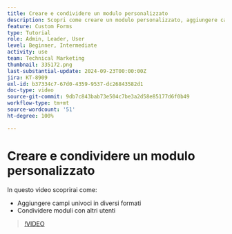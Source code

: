 ```yaml
---
title: Creare e condividere un modulo personalizzato
description: Scopri come creare un modulo personalizzato, aggiungere campi univoci al modulo e condividere i moduli con gli utenti.
feature: Custom Forms
type: Tutorial
role: Admin, Leader, User
level: Beginner, Intermediate
activity: use
team: Technical Marketing
thumbnail: 335172.png
last-substantial-update: 2024-09-23T00:00:00Z
jira: KT-8909
exl-id: b37334c7-67d0-4359-9537-dc26843582d1
doc-type: video
source-git-commit: 9db7c843bab73e504c7be3a2d58e85177d6f0b49
workflow-type: tm+mt
source-wordcount: '51'
ht-degree: 100%

---
```


# Creare e condividere un modulo personalizzato

In questo video scoprirai come:

* Aggiungere campi univoci in diversi formati
* Condividere moduli con altri utenti

>[!VIDEO](https://video.tv.adobe.com/v/335172/?quality=12&learn=on)

